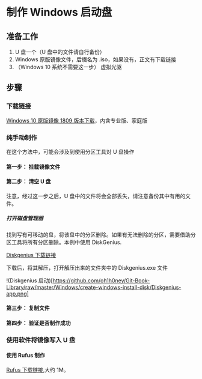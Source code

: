 # 制作 Windows 启动盘

## 准备工作

1. U 盘一个（U 盘中的文件请自行备份）
2. Windows 原版镜像文件，后缀名为 .iso，如果没有，正文有下载链接
3. （Windows 10 系统不需要这一步） 虚拟光驱

## 步骤

### 下载链接

[Windows 10 原版镜像 1809 版本下载](https://1drv.ws/u/s!Asqcuuz_FQslgRGVV230cnHORUmK)，内含专业版、家庭版

### 纯手动制作
在这个方法中，可能会涉及到使用分区工具对 U 盘操作

#### 第一步： 挂载镜像文件

#### 第二步： 清空 U 盘

注意，经过这一步之后，U 盘中的文件将会全部丢失，请注意备份其中有用的文件。

##### 打开磁盘管理器
找到写有可移动的盘，将该盘中的分区删除。如果有无法删除的分区，需要借助分区工具将所有分区删除。本例中使用 DiskGenius.

[Diskgenius 下载链接](https://1drv.ws/u/s!Asqcuuz_FQsl-SUhyfnB0HGYh2Vz)

下载后，将其解压，打开解压出来的文件夹中的 Diskgenius.exe 文件 

!(Diskgenius 启动)[https://github.com/oh1h0ney/Git-Book-Library/raw/master/Windows/create-windows-install-disk/Diskgenius-app.png]



#### 第三步： 复制文件

#### 第四步： 验证是否制作成功


### 使用软件将镜像写入 U 盘

#### 使用 Rufus 制作

[Rufus 下载链接](https://1drv.ws/u/s!Asqcuuz_FQsl-SRFtZBIo7ndTvOw),大约 1M。